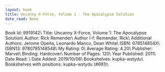 ```yaml
---
layout: book
title: Uncanny X-Force, Volume 1 - The Apocalypse Solution
date_read: None
---
```


Book Id: 9919142\ 
Title: Uncanny X-Force, Volume 1: The Apocalypse Solution\ 
Author: Rick Remender\ 
Author l-f: Remender, Rick\ 
Additional Authors: Jerome Opeña, Leonardo Manco, Dean White\ 
ISBN: 078514854X\ 
ISBN13: 9780785148548\ 
My Rating: 0\ 
Average Rating: 4.20\ 
Publisher: Marvel\ 
Binding: Hardcover\ 
Number of Pages: 120\ 
Year Published: 2011\ 
Date Read: \ 
Date Added: 2019/10/06\ 
Bookshelves: kupka-wstydu\ 
Bookshelves with positions: kupka-wstydu (#681)\ 

